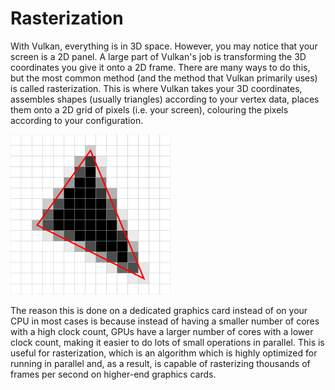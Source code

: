 # Rasterization
With Vulkan, everything is in 3D space. However, you may notice that your screen is a 2D panel. A large part of Vulkan's job is transforming the 3D coordinates you give it onto a 2D frame. There are many ways to do this, but the most common method (and the method that Vulkan primarily uses) is called rasterization. This is where Vulkan takes your 3D coordinates, assembles shapes (usually triangles) according to your vertex data, places them onto a 2D grid of pixels (i.e. your screen), colouring the pixels according to your configuration.

![A picture showing how the edges of a triangle are rasterized onto a grid of pixels](images/rasterization.png)

The reason this is done on a dedicated graphics card instead of on your CPU in most cases is because instead of having a smaller number of cores with a high clock count, GPUs have a larger number of cores with a lower clock count, making it easier to do lots of small operations in parallel. This is useful for rasterization, which is an algorithm which is highly optimized for running in parallel and, as a result, is capable of rasterizing thousands of frames per second on higher-end graphics cards.
